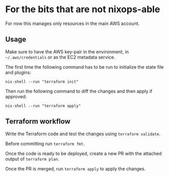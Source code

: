 # For the bits that are not nixops-able

For now this manages only resources in the main AWS account.

## Usage

Make sure to have the AWS key-pair in the environment, in
`~/.aws/credentials` or as the EC2 metadata service.

The first time the following command has to be run to initialize the state
file and plugins:

```
nix-shell --run "terraform init"
```

Then run the following command to diff the changes and then apply if approved:

```
nix-shell --run "terraform apply"
```

## Terraform workflow

Write the Terraform code and test the changes using `terraform validate`.

Before committing run `terraform fmt`. 

Once the code is ready to be deployed, create a new PR with the attached
output of `terraform plan`.

Once the PR is merged, run `terraform apply` to apply the changes.
